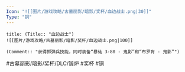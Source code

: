 ```yaml
---
Icon: "![[图片/游戏攻略/古墓丽影/暗影/奖杯/血边战士.png|30]]"
Type: "铜"
---
```

```ad-common-bronze-trophy
title: (Title:: "血边战士")
![[图片/游戏攻略/古墓丽影/暗影/奖杯/血边战士.png|100]]

(Comment:: "获得掷弹兵技能，同时装备“暴徒 3-80 - 鬼影”和“布罗肯 - 鬼影”")
```

#古墓丽影/暗影/奖杯/DLC/锻炉 #奖杯 #铜

